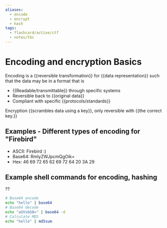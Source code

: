 ```yaml
---
aliases:
  - encode 
  - encrypt
  - hash
tags:
  - flashcard/active/ctf
  - notes/tbc
---
```


# Encoding and encryption Basics

Encoding is a {{reversible transformation}} for {{data representation}} such that the data may be in a format that is
- {{Readable/transmittable}} through specific systems
- Reversible back to {{original data}}
- Compliant with specific {{protocols/standards}} <!--SR:!2024-12-13,1,221!2024-12-13,1,221!2024-12-13,1,221!2024-12-13,1,221!2024-12-13,1,221-->


Encryption {{scrambles data using a key}}, only reversible with {{the correct key.}}  




## Examples - Different types of encoding for "Firebird"   
 
- ASCII: Firebird :)
- Base64: RmlyZWJpcmQgOik=
- Hex: 46 69 72 65 62 69 72 64 20 3A 29

## Example shell commands for encoding, hashing
??
```bash
# Base64 encode
echo "hello" | base64
# Base64 decode
echo "aGVsbG8=" | base64 -d
# Calculate MD5
echo "hello" | md5sum
```
<!--SR:!2024-12-13,1,221-->